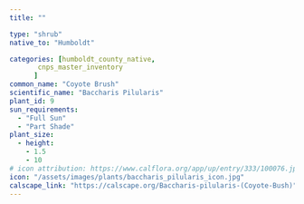 ```yaml
---
title: ""

type: "shrub"
native_to: "Humboldt"

categories: [humboldt_county_native,
       cnps_master_inventory
      ]
common_name: "Coyote Brush"
scientific_name: "Baccharis Pilularis"
plant_id: 9
sun_requirements:
  - "Full Sun"
  - "Part Shade"
plant_size:
  - height: 
    - 1.5
    - 10
# icon attribution: https://www.calflora.org/app/up/entry/333/100076.jpg 
icon: "/assets/images/plants/baccharis_pilularis_icon.jpg"
calscape_link: "https://calscape.org/Baccharis-pilularis-(Coyote-Bush)"
---
```


